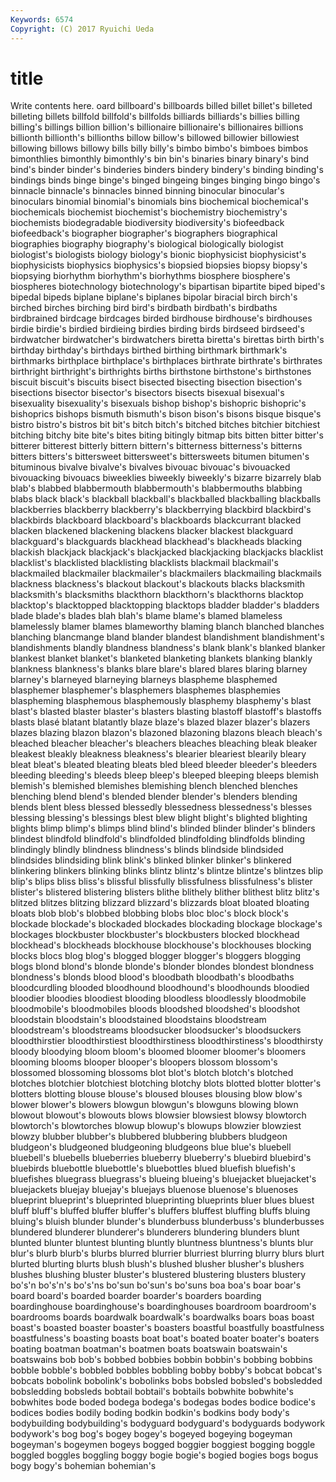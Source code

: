 ```yaml
---
Keywords: 6574 
Copyright: (C) 2017 Ryuichi Ueda
---
```


# title

Write contents here.
oard
billboard's billboards billed billet billet's billeted billeting billets billfold billfold's
billfolds billiards billiards's billies billing billing's billings billion billion's billionaire
billionaire's billionaires billions billionth billionth's billionths billow billow's billowed billowier
billowiest billowing billows billowy bills billy billy's bimbo bimbo's bimboes
bimbos bimonthlies bimonthly bimonthly's bin bin's binaries binary binary's bind
bind's binder binder's binderies binders bindery bindery's binding binding's bindings
binds binge binge's binged bingeing binges binging bingo bingo's binnacle
binnacle's binnacles binned binning binocular binocular's binoculars binomial binomial's binomials
bins biochemical biochemical's biochemicals biochemist biochemist's biochemistry biochemistry's biochemists biodegradable
biodiversity biodiversity's biofeedback biofeedback's biographer biographer's biographers biographical biographies biography
biography's biological biologically biologist biologist's biologists biology biology's bionic biophysicist
biophysicist's biophysicists biophysics biophysics's biopsied biopsies biopsy biopsy's biopsying biorhythm
biorhythm's biorhythms biosphere biosphere's biospheres biotechnology biotechnology's bipartisan bipartite biped
biped's bipedal bipeds biplane biplane's biplanes bipolar biracial birch birch's
birched birches birching bird bird's birdbath birdbath's birdbaths birdbrained birdcage
birdcages birded birdhouse birdhouse's birdhouses birdie birdie's birdied birdieing birdies
birding birds birdseed birdseed's birdwatcher birdwatcher's birdwatchers biretta biretta's birettas
birth birth's birthday birthday's birthdays birthed birthing birthmark birthmark's birthmarks
birthplace birthplace's birthplaces birthrate birthrate's birthrates birthright birthright's birthrights births
birthstone birthstone's birthstones biscuit biscuit's biscuits bisect bisected bisecting bisection
bisection's bisections bisector bisector's bisectors bisects bisexual bisexual's bisexuality bisexuality's
bisexuals bishop bishop's bishopric bishopric's bishoprics bishops bismuth bismuth's bison
bison's bisons bisque bisque's bistro bistro's bistros bit bit's bitch
bitch's bitched bitches bitchier bitchiest bitching bitchy bite bite's bites
biting bitingly bitmap bits bitten bitter bitter's bitterer bitterest bitterly
bittern bittern's bitterness bitterness's bitterns bitters bitters's bittersweet bittersweet's bittersweets
bitumen bitumen's bituminous bivalve bivalve's bivalves bivouac bivouac's bivouacked bivouacking
bivouacs biweeklies biweekly biweekly's bizarre bizarrely blab blab's blabbed blabbermouth
blabbermouth's blabbermouths blabbing blabs black black's blackball blackball's blackballed blackballing
blackballs blackberries blackberry blackberry's blackberrying blackbird blackbird's blackbirds blackboard blackboard's
blackboards blackcurrant blacked blacken blackened blackening blackens blacker blackest blackguard
blackguard's blackguards blackhead blackhead's blackheads blacking blackish blackjack blackjack's blackjacked
blackjacking blackjacks blacklist blacklist's blacklisted blacklisting blacklists blackmail blackmail's blackmailed
blackmailer blackmailer's blackmailers blackmailing blackmails blackness blackness's blackout blackout's blackouts
blacks blacksmith blacksmith's blacksmiths blackthorn blackthorn's blackthorns blacktop blacktop's blacktopped
blacktopping blacktops bladder bladder's bladders blade blade's blades blah blah's
blame blame's blamed blameless blamelessly blamer blames blameworthy blaming blanch
blanched blanches blanching blancmange bland blander blandest blandishment blandishment's blandishments
blandly blandness blandness's blank blank's blanked blanker blankest blanket blanket's
blanketed blanketing blankets blanking blankly blankness blankness's blanks blare blare's
blared blares blaring blarney blarney's blarneyed blarneying blarneys blaspheme blasphemed
blasphemer blasphemer's blasphemers blasphemes blasphemies blaspheming blasphemous blasphemously blasphemy blasphemy's
blast blast's blasted blaster blaster's blasters blasting blastoff blastoff's blastoffs
blasts blasé blatant blatantly blaze blaze's blazed blazer blazer's blazers
blazes blazing blazon blazon's blazoned blazoning blazons bleach bleach's bleached
bleacher bleacher's bleachers bleaches bleaching bleak bleaker bleakest bleakly bleakness
bleakness's blearier bleariest blearily bleary bleat bleat's bleated bleating bleats
bled bleed bleeder bleeder's bleeders bleeding bleeding's bleeds bleep bleep's
bleeped bleeping bleeps blemish blemish's blemished blemishes blemishing blench blenched
blenches blenching blend blend's blended blender blender's blenders blending blends
blent bless blessed blessedly blessedness blessedness's blesses blessing blessing's blessings
blest blew blight blight's blighted blighting blights blimp blimp's blimps
blind blind's blinded blinder blinder's blinders blindest blindfold blindfold's blindfolded
blindfolding blindfolds blinding blindingly blindly blindness blindness's blinds blindside blindsided
blindsides blindsiding blink blink's blinked blinker blinker's blinkered blinkering blinkers
blinking blinks blintz blintz's blintze blintze's blintzes blip blip's blips
bliss bliss's blissful blissfully blissfulness blissfulness's blister blister's blistered blistering
blisters blithe blithely blither blithest blitz blitz's blitzed blitzes blitzing
blizzard blizzard's blizzards bloat bloated bloating bloats blob blob's blobbed
blobbing blobs bloc bloc's block block's blockade blockade's blockaded blockades
blockading blockage blockage's blockages blockbuster blockbuster's blockbusters blocked blockhead blockhead's
blockheads blockhouse blockhouse's blockhouses blocking blocks blocs blog blog's blogged
blogger blogger's bloggers blogging blogs blond blond's blonde blonde's blonder
blondes blondest blondness blondness's blonds blood blood's bloodbath bloodbath's bloodbaths
bloodcurdling blooded bloodhound bloodhound's bloodhounds bloodied bloodier bloodies bloodiest blooding
bloodless bloodlessly bloodmobile bloodmobile's bloodmobiles bloods bloodshed bloodshed's bloodshot bloodstain
bloodstain's bloodstained bloodstains bloodstream bloodstream's bloodstreams bloodsucker bloodsucker's bloodsuckers bloodthirstier
bloodthirstiest bloodthirstiness bloodthirstiness's bloodthirsty bloody bloodying bloom bloom's bloomed bloomer
bloomer's bloomers blooming blooms blooper blooper's bloopers blossom blossom's blossomed
blossoming blossoms blot blot's blotch blotch's blotched blotches blotchier blotchiest
blotching blotchy blots blotted blotter blotter's blotters blotting blouse blouse's
bloused blouses blousing blow blow's blower blower's blowers blowgun blowgun's
blowguns blowing blown blowout blowout's blowouts blows blowsier blowsiest blowsy
blowtorch blowtorch's blowtorches blowup blowup's blowups blowzier blowziest blowzy blubber
blubber's blubbered blubbering blubbers bludgeon bludgeon's bludgeoned bludgeoning bludgeons blue
blue's bluebell bluebell's bluebells blueberries blueberry blueberry's bluebird bluebird's bluebirds
bluebottle bluebottle's bluebottles blued bluefish bluefish's bluefishes bluegrass bluegrass's blueing
blueing's bluejacket bluejacket's bluejackets bluejay bluejay's bluejays bluenose bluenose's bluenoses
blueprint blueprint's blueprinted blueprinting blueprints bluer blues bluest bluff bluff's
bluffed bluffer bluffer's bluffers bluffest bluffing bluffs bluing bluing's bluish
blunder blunder's blunderbuss blunderbuss's blunderbusses blundered blunderer blunderer's blunderers blundering
blunders blunt blunted blunter bluntest blunting bluntly bluntness bluntness's blunts
blur blur's blurb blurb's blurbs blurred blurrier blurriest blurring blurry
blurs blurt blurted blurting blurts blush blush's blushed blusher blusher's
blushers blushes blushing bluster bluster's blustered blustering blusters blustery bo's'n
bo's'n's bo's'ns bo'sun bo'sun's bo'suns boa boa's boar boar's board
board's boarded boarder boarder's boarders boarding boardinghouse boardinghouse's boardinghouses boardroom
boardroom's boardrooms boards boardwalk boardwalk's boardwalks boars boas boast boast's
boasted boaster boaster's boasters boastful boastfully boastfulness boastfulness's boasting boasts
boat boat's boated boater boater's boaters boating boatman boatman's boatmen
boats boatswain boatswain's boatswains bob bob's bobbed bobbies bobbin bobbin's
bobbing bobbins bobble bobble's bobbled bobbles bobbling bobby bobby's bobcat
bobcat's bobcats bobolink bobolink's bobolinks bobs bobsled bobsled's bobsledded bobsledding
bobsleds bobtail bobtail's bobtails bobwhite bobwhite's bobwhites bode boded bodega
bodega's bodegas bodes bodice bodice's bodices bodies bodily boding bodkin
bodkin's bodkins body body's bodybuilding bodybuilding's bodyguard bodyguard's bodyguards bodywork
bodywork's bog bog's bogey bogey's bogeyed bogeying bogeyman bogeyman's bogeymen
bogeys bogged boggier boggiest bogging boggle boggled boggles boggling boggy
bogie bogie's bogied bogies bogs bogus bogy bogy's bohemian bohemian's
